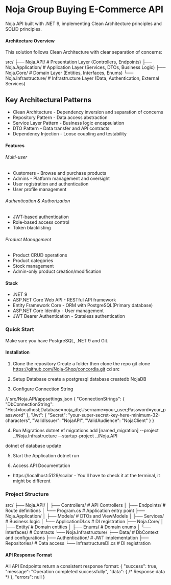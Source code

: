 # Noja Group Buying E-Commerce API

Noja API built with .NET 9, implementing Clean Architecture principles and SOLID principles.

#### Architecture Overview
This solution follows Clean Architecture with clear separation of concerns:

src/
├── Noja.API/              # Presentation Layer (Controllers, Endpoints)
├── Noja.Application/      # Application Layer (Services, DTOs, Business Logic)
├── Noja.Core/            # Domain Layer (Entities, Interfaces, Enums)
└── Noja.Infrastructure/   # Infrastructure Layer (Data, Authentication, External Services)

## Key Architectural Patterns
- Clean Architecture - Dependency inversion and separation of concerns
- Repository Pattern - Data access abstraction
- Service Layer Pattern - Business logic encapsulation
- DTO Pattern - Data transfer and API contracts
- Dependency Injection - Loose coupling and testability

#### Features
###### Multi-user
* Customers - Browse and purchase products
* Admins - Platform management and oversight
* User registration and authentication
* User profile management


###### Authentication & Authorization
* JWT-based authentication
* Role-based access control
* Token blacklisting

###### Product Management
* Product CRUD operations
* Product categories
* Stock management
* Admin-only product creation/modification

#### Stack 
* .NET 9
* ASP.NET Core Web API - RESTful API framework
* Entity Framework Core - ORM with PostgreSQL(Primary database)
* ASP.NET Core Identity - User management
* JWT Bearer Authentication - Stateless authentication  

### Quick Start
Make sure you have PostgreSQL, .NET 9 and Git.

#### Installation
1. Clone the repository
Create a folder then clone the repo git clone https://github.com/Noja-Shop/concordia.git cd src

2. Setup Database
create a postgresql database createdb NojaDB

3. Configure Connection String

// src/Noja.API/appsettings.json
{
  "ConnectionStrings": {
    "DbConnectionString": "Host=localhost;Database=noja_db;Username=your_user;Password=your_password"
  },
  "Jwt": {
    "Secret": "your-super-secret-key-here-minimum-32-characters",
    "ValidIssuer": "NojaAPI",
    "ValidAudience": "NojaClient"
  }
}

4. Run Migrations
dotnet ef migrations add [named_migration] --project ../Noja.Infrastructure --startup-project ../Noja.API

dotnet ef database update

5. Start the Application
dotnet run

6. Access API Documentation
* https://localhost:5129/scalar - You'll have to check it at the terminal, it might be different

### Project Structure
src/
├── Noja.API/
│   ├── Controllers/           # API Controllers
│   ├── Endpoints/            # Route definitions
│   └── Program.cs            # Application entry point
├── Noja.Application/
│   ├── Models/               # DTOs and ViewModels
│   ├── Services/             # Business logic
│   └── ApplicationDI.cs      # DI registration
├── Noja.Core/
│   ├── Entity/               # Domain entities
│   ├── Enums/               # Domain enums
│   └── Interfaces/          # Contracts
└── Noja.Infrastructure/
    ├── Data/                # DbContext and configurations
    ├── Authentication/      # JWT implementation
    ├── Repositories/        # Data access
    └── InfrastructureDI.cs  # DI registration

#### API Response Format
All API Endpoints return a consistent response format:
{
  "success": true,
  "message": "Operation completed successfully",
  "data": { /* Response data */ },
  "errors": null
}


